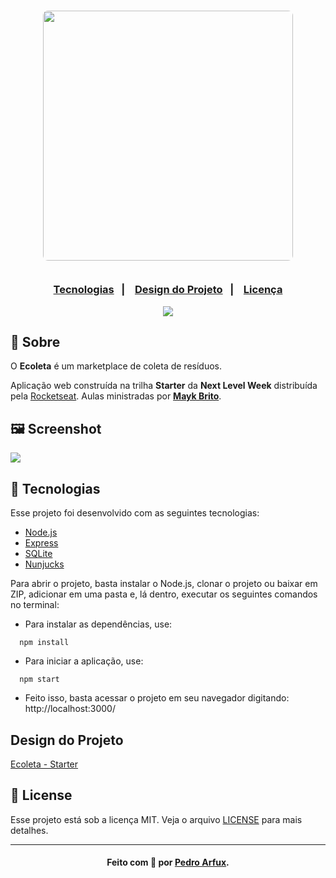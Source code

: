 <h3 align="center">
    <img width="400px" style="border-radius:8px;" src="https://i.imgur.com/5J2PkU7.png">
    <br><br>
    <p align="center">
      <a href="#-tecnologias">Tecnologias</a>&nbsp;&nbsp;&nbsp;|&nbsp;&nbsp;&nbsp;
      <a href="#design-do-projeto">Design do Projeto</a>&nbsp;&nbsp;&nbsp;|&nbsp;&nbsp;&nbsp;
      <a href="#-license">Licença</a>
  </p>

</h3>
<p align="center">
  <img src="https://img.shields.io/github/license/SafeMantella/Ecoleta?style=flat&logo">
</p>

## 🔖 Sobre

O <strong>Ecoleta</strong> é um marketplace de coleta de resíduos.

Aplicação web construída na trilha <strong>Starter</strong> da <strong>Next Level Week</strong> distribuída pela [Rocketseat](https://rocketseat.com.br/).
Aulas ministradas por **[Mayk Brito](https://github.com/maykbrito)**.

## 🖼 Screenshot

<img src="https://i.imgur.com/5UF3uwS.png">

## 🚀 Tecnologias

Esse projeto foi desenvolvido com as seguintes tecnologias:

- [Node.js](https://nodejs.org/en/)
- [Express](https://expressjs.com/pt-br/)
- [SQLite](https://www.sqlite.org/index.html)
- [Nunjucks](https://mozilla.github.io/nunjucks/)

  
Para abrir o projeto, basta instalar o Node.js, clonar o projeto ou baixar em ZIP, adicionar em uma pasta e, lá dentro, executar os seguintes comandos no terminal:

- Para instalar as dependências, use:
```
  npm install
```
  
- Para iniciar a aplicação, use:
```
  npm start
```

- Feito isso, basta acessar o projeto em seu navegador digitando: http://localhost:3000/

## Design do Projeto
[Ecoleta - Starter](https://www.figma.com/file/Byw4X5etg8VCmezueyhzkC/Ecoleta-(Starter)?node-id=1%3A8)


## 📝 License

Esse projeto está sob a licença MIT. Veja o arquivo [LICENSE](LICENSE) para mais detalhes.

---

<h4 align="center">
    Feito com 💚  por <a href="https://www.linkedin.com/in/pedroarfux/">Pedro Arfux</a>.
</h4>
